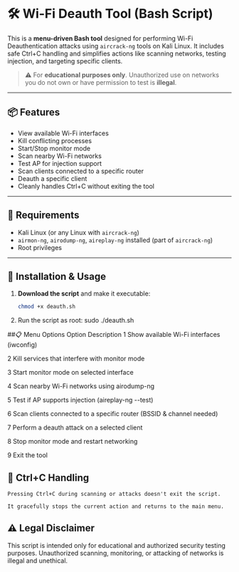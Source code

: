 # 🛠️ Wi-Fi Deauth Tool (Bash Script)

This is a **menu-driven Bash tool** designed for performing Wi-Fi Deauthentication attacks using `aircrack-ng` tools on Kali Linux. It includes safe Ctrl+C handling and simplifies actions like scanning networks, testing injection, and targeting specific clients.

> ⚠️ For **educational purposes only**. Unauthorized use on networks you do not own or have permission to test is **illegal**.

---

## 📦 Features

- View available Wi-Fi interfaces
- Kill conflicting processes
- Start/Stop monitor mode
- Scan nearby Wi-Fi networks
- Test AP for injection support
- Scan clients connected to a specific router
- Deauth a specific client
- Cleanly handles Ctrl+C without exiting the tool

---

## 🧰 Requirements

- Kali Linux (or any Linux with `aircrack-ng`)
- `airmon-ng`, `airodump-ng`, `aireplay-ng` installed (part of `aircrack-ng`)
- Root privileges

---

## 🚀 Installation & Usage

1. **Download the script** and make it executable:
   ```bash
   chmod +x deauth.sh
2. Run the script as root:
sudo ./deauth.sh

##📋 Menu Options
Option	Description
1	Show available Wi-Fi interfaces (iwconfig)

2	Kill services that interfere with monitor mode

3	Start monitor mode on selected interface

4	Scan nearby Wi-Fi networks using airodump-ng

5	Test if AP supports injection (aireplay-ng --test)

6	Scan clients connected to a specific router (BSSID & channel needed)

7	Perform a deauth attack on a selected client

8	Stop monitor mode and restart networking

9	Exit the tool

## 🛑 Ctrl+C Handling

    Pressing Ctrl+C during scanning or attacks doesn't exit the script.

    It gracefully stops the current action and returns to the main menu.

## ⚠️ Legal Disclaimer

This script is intended only for educational and authorized security testing purposes. Unauthorized scanning, monitoring, or attacking of networks is illegal and unethical.
